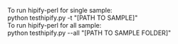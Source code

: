 To run hipify-perl for single sample: <br>
python testhipify.py -t "[PATH TO SAMPLE]" <br>
To run hipify-perl for all sample: <br>
python testhipify.py --all "[PATH TO SAMPLE FOLDER]"

